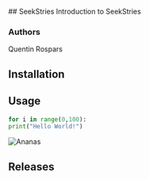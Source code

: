 ## SeekStries
Introduction to SeekStries

### Authors
Quentin Rospars

## Installation

## Usage

```python
for i in range(0,100):
print("Hello World!")
```

![Ananas](https://thumbs.dreamstime.com/b/lunettes-de-soleil-de-port-d-ananas-43440639.jpg)

## Releases
